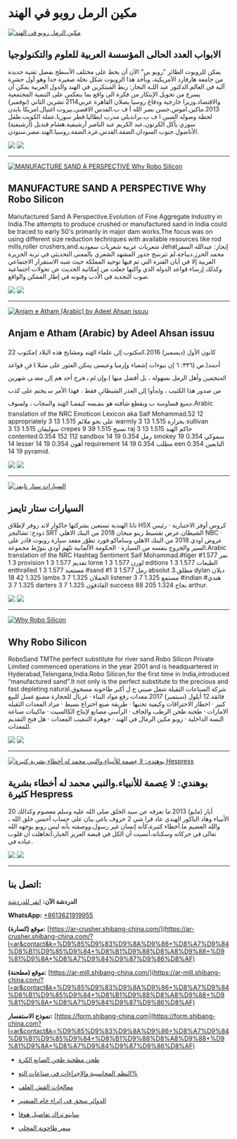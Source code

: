 # مكين الرمل روبو في الهند

<a href="https://swt.shibang-china.com/?l=ar&img&k=%D9%85%D9%83%D9%8A%D9%86+%D8%A7%D9%84%D8%B1%D9%85%D9%84+%D8%B1%D9%88%D8%A8%D9%88+%D9%81%D9%8A+%D8%A7%D9%84%D9%87%D9%86%D8%AF" target="_blank">![مكين الرمل روبو في الهند](http://static.shibang-china.com/all-800x300/363.jpg)</a>

## الابواب العدد الحالى المؤسسة العربية للعلوم والتكنولوجيا
يمكن للروبوت الطائر &quot;روبو بي&quot; الآن أن يحط على مختلف الأسطح بفضل تقنية جديدة من جامعة هارفارد الأمريكية، ويأخذ هذا الروبوت شكل نحلة صغيرة جدا وهو أول حشرة آلية في العالم.الدكتور عبد اللـه النجار: ربط المبتكرين في الهند والدول العربية يمكن أن يسرع من تحويل الإبتكار من فكرة الى واقع بما ينعكس على التنمية المجتمعية والاقتصاد.وزيرا خارجية ودفاع روسيا يصلان القاهرة عربي2114 تشرين الثاني (نوفمبر) 2013.ماكين.اموس.حسن نصر الله أ ف ب.القدس الاقصى.بيروت اغتيال.امريكا بايدن لحظة وصوله الصين ا ف ب.برانديلي مدرب ايطاليا.قطر سوريا.عملة الكويت.طفل سوري يأكل الكرتون.عبد الكريم عبد الناصر أرشيفية.هشام قنديل (أرشيفية) الأناضول.جنوب السودان.الضفة.القدس.غزة.الضفة.روسيا.الهند.مصر.سنودن.


<a href="https://whatsapp.shibangsoft.com/WhatsApp.php" target="_blank" title="WhatsApp">![](http://static.shibang-china.com/icon/whatsapp.png)</a> <a href="https://swt.shibang-china.com/?l=ar&icon&k=%D9%85%D9%83%D9%8A%D9%86+%D8%A7%D9%84%D8%B1%D9%85%D9%84+%D8%B1%D9%88%D8%A8%D9%88+%D9%81%D9%8A+%D8%A7%D9%84%D9%87%D9%86%D8%AF" target="_blank">![](http://static.shibang-china.com/icon/chat-ar.png)</a>

---

<a href="https://swt.shibang-china.com/?l=ar&img&k=%D9%85%D9%83%D9%8A%D9%86+%D8%A7%D9%84%D8%B1%D9%85%D9%84+%D8%B1%D9%88%D8%A8%D9%88+%D9%81%D9%8A+%D8%A7%D9%84%D9%87%D9%86%D8%AF" target="_blank">![MANUFACTURE SAND A PERSPECTIVE Why Robo Silicon](http://static.shibang-china.com/all-800x300/794.jpg)</a>

## MANUFACTURE SAND A PERSPECTIVE Why Robo Silicon
Manufactured Sand A Perspective.Evolution of Fine Aggregate Industry in India.The attempts to produce crushed or manufactured sand in India could be traced to early 50&#39;s primarily in major dam works.The focus was on using different size reduction techniques with available resources like rod mills,roller crushers,and.شعريات عربية شعريات سعودية Jehatإنجاز: عبدالله السفر محمد الحرز.ديباجة.لم تترسخ جذور المشهد الشعري بالمعنى التحديثي في تربة الجزيرة العربية إلا في أبان الفترة التي تم فيها توحيد المملكة حيث شبه الاستقرار الاجتماعي وكذلك إرساء قواعد الدولة الذي واكبها جعلت من إمكانية الحديث عن تحولات اجتماعية صوب التجديد في الأدب وفنونه في إطار الممكن والواقع.


<a href="https://whatsapp.shibangsoft.com/WhatsApp.php" target="_blank" title="WhatsApp">![](http://static.shibang-china.com/icon/whatsapp.png)</a> <a href="https://swt.shibang-china.com/?l=ar&icon&k=%D9%85%D9%83%D9%8A%D9%86+%D8%A7%D9%84%D8%B1%D9%85%D9%84+%D8%B1%D9%88%D8%A8%D9%88+%D9%81%D9%8A+%D8%A7%D9%84%D9%87%D9%86%D8%AF" target="_blank">![](http://static.shibang-china.com/icon/chat-ar.png)</a>

---

<a href="https://swt.shibang-china.com/?l=ar&img&k=%D9%85%D9%83%D9%8A%D9%86+%D8%A7%D9%84%D8%B1%D9%85%D9%84+%D8%B1%D9%88%D8%A8%D9%88+%D9%81%D9%8A+%D8%A7%D9%84%D9%87%D9%86%D8%AF" target="_blank">![Anjam e Atham (Arabic) by Adeel Ahsan issuu](http://static.shibang-china.com/all-800x300/422.jpg)</a>

## Anjam e Atham (Arabic) by Adeel Ahsan issuu
22 كانون الأول (ديسمبر) 2016.ﺍﳌﻜﺘﻮﺏ ﺇﱃ ﻋﻠﻤﺎﺀ ﺍﳍﻨﺪ ﻭﻣﺸﺎﻳﺦ ﻫﺬﻩ ﺍﻟﺒﻼﺩ )ﻣﻜﺘﻮﺏ ﺃﲪﺪ(.ﺹ (٣٣٦: ٦ ﺇﻥ ﻧﺒﻮﺀﺍﺕ ﺇﺷﻌﻴﺎﺀ ﻭﺇﺭﻣﻴﺎ ﻭﻋﻴﺴﻰ ﳝﻜﻦ ﺍﻟﻌﺜﻮﺭ ﻋﻠﻰ ﻣﺜﻴﻼ ﺎ ﰲ ﻗﻮﺍﻋﺪ ﺍﳌﻨﺠﻤﲔ ﻭﺃﻫﻞ ﺍﻟﺮﻣﻞ ﺑﺴﻬﻮﻟﺔ ، ﺑﻞ ﺃﻓﻀﻞ ﻣﻨﻬﺎ ).ﻭﺇﻥ ﱂ ﻳ ﺨﺮﺝ ﺃﺣﺪ ﻫﻢ ﺇﱃ ﻣﻀ ﻲ ﺷﻬﺮﻳﻦ ﻣﻦ ﺻﺪﻭﺭ ﻫﺬﺍ ﺍﻟﻜﺘﻴﺐ ، ﻭﳉﺄﻭﺍ ﺇﱃ ﺍﻟﻌﺬﺭ ﺍﻟﺸﻴﻄﺎﱐ ﻓﻘﻂ ، ﻓﻬﺬﺍ ﺍﻷﻣﺮ ﺳ ﻴﺨﺘﻢ ﻋﻠﻰ ﻛﺬﺏ ﲨﻴﻊ ﻗﺴﺎﻭﺳﺔ ﺏ ﻭﻳﻘﻄﻊ ﺷﺄﻓﺘﻪ ﻫﻮ ﺑﻨﻔـﺴﻪ ﻛﻴﻔﻤـﺎ ﺍﳍﻨﺪ ﻭﺍﻟﺒﻨﺠﺎﺏ ، ﻭﻟﺴﻮﻑ.Arabic translation of the NRC Emoticon Lexicon aka Saif Mohammad.52 12 appropriately على نحو ملائم 1.515 13 3 warmly بحرارة 1.515 13 3 sullivan سوليفان 1.515 13 3 crepes نسيج 1.515 39 9 raj حاكم الهند 1.515 13 3 contented.0.354 152 112 sandbox رمل 0.354 19 14 smokey سموكي 0.354 19 14 lesser أهون 0.354 19 14 requirement مطلب 0.354 19 14 een التابعين 0.354 19 14 pyramid.


<a href="https://whatsapp.shibangsoft.com/WhatsApp.php" target="_blank" title="WhatsApp">![](http://static.shibang-china.com/icon/whatsapp.png)</a> <a href="https://swt.shibang-china.com/?l=ar&icon&k=%D9%85%D9%83%D9%8A%D9%86+%D8%A7%D9%84%D8%B1%D9%85%D9%84+%D8%B1%D9%88%D8%A8%D9%88+%D9%81%D9%8A+%D8%A7%D9%84%D9%87%D9%86%D8%AF" target="_blank">![](http://static.shibang-china.com/icon/chat-ar.png)</a>

---

<a href="https://swt.shibang-china.com/?l=ar&img&k=%D9%85%D9%83%D9%8A%D9%86+%D8%A7%D9%84%D8%B1%D9%85%D9%84+%D8%B1%D9%88%D8%A8%D9%88+%D9%81%D9%8A+%D8%A7%D9%84%D9%87%D9%86%D8%AF" target="_blank">![السيارات ستار تايمز](http://static.shibang-china.com/all-800x300/903.jpg)</a>

## السيارات ستار تايمز
تاتا الهندية تستعين بشركتها جاكوار لاند روفر لإطلاق H5X كروس أوفر الاختبارية &middot; رئيس دودج: تشالنجر SRT الشيطان.عرض تقسيط رينو ميجان 2018 من البنك الاهلي NBC &middot; عروض اودي 2018 من البنك الاهلي وساماكو.فورد تطوّر مقعد سيارة روبوت قادر على السير والخروج بنفسه من السيارة &middot; الحكومة الألمانية تتّهم أودي بتورّط مجموعة.Arabic translation of the NRC Hashtag Sentiment Saif Mohammad.#tiger #نمر 1.577 3 1 provision تقديم 1.577 3 1 lorne لورن 1.577 3 1 editions الطبعات 1.577 3 1 enthralled مستعبد 1.577 3 1 #sand #رمل 1.577 3 1 absolut مطلق.3 dylan ديلان 1.325 42 18 lambs الحملان 1.325 7 3 listener مستمع 1.325 7 3 #indian #هندي 1.325 7 3 darters القاذفون 1.325 7 3 success نجاح 1.324 205 88 arthur.


<a href="https://whatsapp.shibangsoft.com/WhatsApp.php" target="_blank" title="WhatsApp">![](http://static.shibang-china.com/icon/whatsapp.png)</a> <a href="https://swt.shibang-china.com/?l=ar&icon&k=%D9%85%D9%83%D9%8A%D9%86+%D8%A7%D9%84%D8%B1%D9%85%D9%84+%D8%B1%D9%88%D8%A8%D9%88+%D9%81%D9%8A+%D8%A7%D9%84%D9%87%D9%86%D8%AF" target="_blank">![](http://static.shibang-china.com/icon/chat-ar.png)</a>

---

<a href="https://swt.shibang-china.com/?l=ar&img&k=%D9%85%D9%83%D9%8A%D9%86+%D8%A7%D9%84%D8%B1%D9%85%D9%84+%D8%B1%D9%88%D8%A8%D9%88+%D9%81%D9%8A+%D8%A7%D9%84%D9%87%D9%86%D8%AF" target="_blank">![Why Robo Silicon](http://static.shibang-china.com/all-800x300/1252.jpg)</a>

## Why Robo Silicon
RoboSand TMThe perfect substitute for river sand.Robo Silicon Private Limited commenced operations in the year 2001 and is headquartered in Hyderabad,Telengana,India.Robo Silicon,for the first time in India,introduced “manufactured sand”.It not only is the perfect substitute to the precious and fast depleting natural.شركة الصناعات الثقيلة شفل صيني ج ل أكبر طاحونة مسحوق فائقة.12 أيلول (سبتمبر) 2017.معدات رفع مواد البناء &middot; غربال للحجارة مصنع غسل للبيع كبير &middot; اخطار الاحتراقات وكيفية تجنبها &middot; طريقة صنع اختراع بسيط &middot; مزاد المعدات الثقيله الامارات &middot; طحنة طحن الرطب والجاف &middot; الرأسي مصانع لإنتاج الكالسيت &middot; ماكينات صناعة البسة الداخلية &middot; روبو مكين الرمال في الهند &middot; جوهرة التنقيب المعدات &middot; هل فتح التقديم للمعدات.


<a href="https://whatsapp.shibangsoft.com/WhatsApp.php" target="_blank" title="WhatsApp">![](http://static.shibang-china.com/icon/whatsapp.png)</a> <a href="https://swt.shibang-china.com/?l=ar&icon&k=%D9%85%D9%83%D9%8A%D9%86+%D8%A7%D9%84%D8%B1%D9%85%D9%84+%D8%B1%D9%88%D8%A8%D9%88+%D9%81%D9%8A+%D8%A7%D9%84%D9%87%D9%86%D8%AF" target="_blank">![](http://static.shibang-china.com/icon/chat-ar.png)</a>

---

<a href="https://swt.shibang-china.com/?l=ar&img&k=%D9%85%D9%83%D9%8A%D9%86+%D8%A7%D9%84%D8%B1%D9%85%D9%84+%D8%B1%D9%88%D8%A8%D9%88+%D9%81%D9%8A+%D8%A7%D9%84%D9%87%D9%86%D8%AF" target="_blank">![بوهندي: لا عِصمة للأنبياء.والنبي محمد له أخطاء بشرية كثيرة Hespress](http://static.shibang-china.com/all-800x300/280.jpg)</a>

## بوهندي: لا عِصمة للأنبياء.والنبي محمد له أخطاء بشرية كثيرة Hespress
20 أيار (مايو) 2013.ما نعرفه عن سيد الخلق صلى الله عليه وسلم معصوم وكدالك الأنبياء وهاد الباكور الهندي عاد قرا شي 2 حروف باغي يبان على حساب أحسن خلق الله ، والله العضيم ما.أخطاء كثيرة،كأنه إنسان غير رسول،ووصفته بأنه ليس روبو يوجهه الله تعالى في حركاته وسكناته،أنسيت أن الكل في قبضة العزيز الجبار،أتجاهلت أن قلوب عباده في.

<a href="https://whatsapp.shibangsoft.com/WhatsApp.php" target="_blank" title="WhatsApp">![](http://static.shibang-china.com/icon/whatsapp.png)</a> <a href="https://swt.shibang-china.com/?l=ar&icon&k=%D9%85%D9%83%D9%8A%D9%86+%D8%A7%D9%84%D8%B1%D9%85%D9%84+%D8%B1%D9%88%D8%A8%D9%88+%D9%81%D9%8A+%D8%A7%D9%84%D9%87%D9%86%D8%AF" target="_blank">![](http://static.shibang-china.com/icon/chat-ar.png)</a>

---
## اتصل بنا:

**الدردشة الآن:** [انقر للدردشة](https://swt.shibang-china.com?l=ar&contact&k=%D9%85%D9%83%D9%8A%D9%86+%D8%A7%D9%84%D8%B1%D9%85%D9%84+%D8%B1%D9%88%D8%A8%D9%88+%D9%81%D9%8A+%D8%A7%D9%84%D9%87%D9%86%D8%AF)

**WhatsApp:**  [+8613621919955](https://whatsapp.shibangsoft.com/WhatsApp.php)

**موقع (كسارة):** [https://ar-crusher.shibang-china.com/](https://ar-crusher.shibang-china.com/?l=ar&contact&k=%D9%85%D9%83%D9%8A%D9%86+%D8%A7%D9%84%D8%B1%D9%85%D9%84+%D8%B1%D9%88%D8%A8%D9%88+%D9%81%D9%8A+%D8%A7%D9%84%D9%87%D9%86%D8%AF)

**موقع (مطحنة):** [https://ar-mill.shibang-china.com/](https://ar-mill.shibang-china.com/?l=ar&contact&k=%D9%85%D9%83%D9%8A%D9%86+%D8%A7%D9%84%D8%B1%D9%85%D9%84+%D8%B1%D9%88%D8%A8%D9%88+%D9%81%D9%8A+%D8%A7%D9%84%D9%87%D9%86%D8%AF)

**نموذج الاستفسار:** [https://form.shibang-china.com](https://form.shibang-china.com?l=ar&contact&k=%D9%85%D9%83%D9%8A%D9%86+%D8%A7%D9%84%D8%B1%D9%85%D9%84+%D8%B1%D9%88%D8%A8%D9%88+%D9%81%D9%8A+%D8%A7%D9%84%D9%87%D9%86%D8%AF)

* [طحن مطحنة طحن الصانع الكرة](../26/%D8%B7%D8%AD%D9%86%20%D9%85%D8%B7%D8%AD%D9%86%D8%A9%20%D8%B7%D8%AD%D9%86%20%D8%A7%D9%84%D8%B5%D8%A7%D9%86%D8%B9%20%D8%A7%D9%84%D9%83%D8%B1%D8%A9.md)

* [النظم المحاسبية والإجراءات في صناعات التع%](../27/%D8%A7%D9%84%D9%86%D8%B8%D9%85%20%D8%A7%D9%84%D9%85%D8%AD%D8%A7%D8%B3%D8%A8%D9%8A%D8%A9%20%D9%88%D8%A7%D9%84%D8%A5%D8%AC%D8%B1%D8%A7%D8%A1%D8%A7%D8%AA%20%D9%81%D9%8A%20%D8%B5%D9%86%D8%A7%D8%B9%D8%A7%D8%AA%20%D8%A7%D9%84%D8%AA%D8%B9%25.md)

* [معالجات القش العلف](../29/%D9%85%D8%B9%D8%A7%D9%84%D8%AC%D8%A7%D8%AA%20%D8%A7%D9%84%D9%82%D8%B4%20%D8%A7%D9%84%D8%B9%D9%84%D9%81.md)

* [الدوائر سحق في إثراء خام المنغنيز](../30/%D8%A7%D9%84%D8%AF%D9%88%D8%A7%D8%A6%D8%B1%20%D8%B3%D8%AD%D9%82%20%D9%81%D9%8A%20%D8%A5%D8%AB%D8%B1%D8%A7%D8%A1%20%D8%AE%D8%A7%D9%85%20%D8%A7%D9%84%D9%85%D9%86%D8%BA%D9%86%D9%8A%D8%B2.md)

* [ساينو تراك تفاصيل هوفا](../27/%D8%B3%D8%A7%D9%8A%D9%86%D9%88%20%D8%AA%D8%B1%D8%A7%D9%83%20%D8%AA%D9%81%D8%A7%D8%B5%D9%8A%D9%84%20%D9%87%D9%88%D9%81%D8%A7.md)

* [سعر طاحونة المحلي](../28/%D8%B3%D8%B9%D8%B1%20%D8%B7%D8%A7%D8%AD%D9%88%D9%86%D8%A9%20%D8%A7%D9%84%D9%85%D8%AD%D9%84%D9%8A.md)